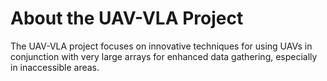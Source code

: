 # About the UAV-VLA Project

The UAV-VLA project focuses on innovative techniques for using UAVs in conjunction with very large arrays for enhanced data gathering, especially in inaccessible areas.
